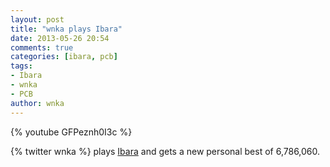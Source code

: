 ```yaml
---
layout: post
title: "wnka plays Ibara"
date: 2013-05-26 20:54
comments: true
categories: [ibara, pcb]
tags:
- Ibara
- wnka
- PCB
author: wnka
---
```

{% youtube GFPeznh0I3c %}

{% twitter wnka %} plays [Ibara][1] and gets a new personal best of 6,786,060.

[1]: http://en.wikipedia.org/wiki/Ibara_(arcade_game)
